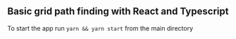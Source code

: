 ## Basic grid path finding with React and Typescript

To start the app run `yarn && yarn start` from the main directory
